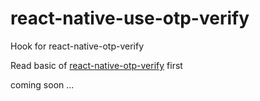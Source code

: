 # react-native-use-otp-verify

Hook for react-native-otp-verify

Read basic of [react-native-otp-verify](https://github.com/faizalshap/react-native-otp-verify#readme) first

coming soon ...
